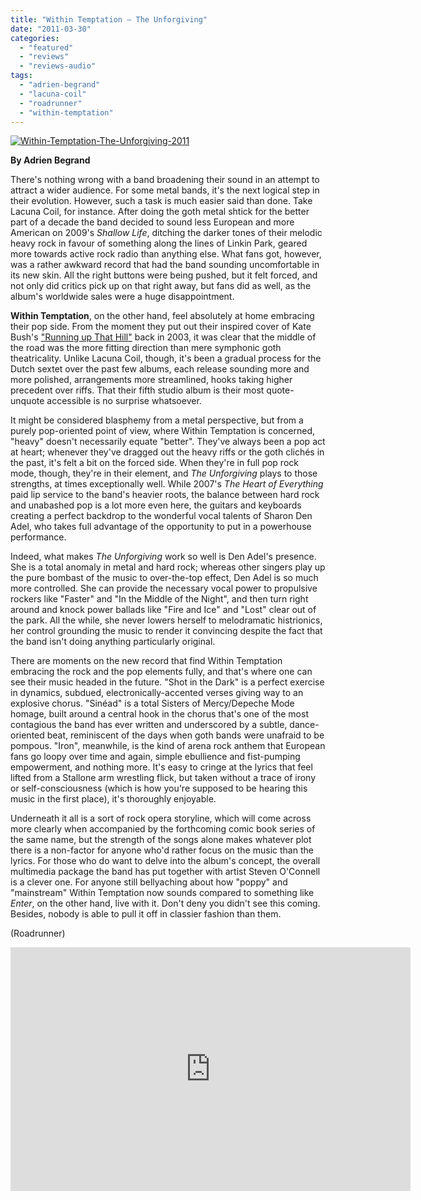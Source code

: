 ```yaml
---
title: "Within Temptation – The Unforgiving"
date: "2011-03-30"
categories: 
  - "featured"
  - "reviews"
  - "reviews-audio"
tags: 
  - "adrien-begrand"
  - "lacuna-coil"
  - "roadrunner"
  - "within-temptation"
---
```


[![](http://www.hellbound.ca/wp-content/uploads/2011/03/Within-Temptation-The-Unforgiving-2011.jpg "Within-Temptation-The-Unforgiving-2011")](http://www.hellbound.ca/wp-content/uploads/2011/03/Within-Temptation-The-Unforgiving-2011.jpg)

**By Adrien Begrand**

There's nothing wrong with a band broadening their sound in an attempt to attract a wider audience. For some metal bands, it's the next logical step in their evolution. However, such a task is much easier said than done. Take Lacuna Coil, for instance. After doing the goth metal shtick for the better part of a decade the band decided to sound less European and more American on 2009's _Shallow Life_, ditching the darker tones of their melodic heavy rock in favour of something along the lines of Linkin Park, geared more towards active rock radio than anything else. What fans got, however, was a rather awkward record that had the band sounding uncomfortable in its new skin. All the right buttons were being pushed, but it felt forced, and not only did critics pick up on that right away, but fans did as well, as the album's worldwide sales were a huge disappointment.

**Within Temptation**, on the other hand, feel absolutely at home embracing their pop side. From the moment they put out their inspired cover of Kate Bush's ["Running up That Hill"](http://www.youtube.com/watch?v=HNUNLn8pgcI) back in 2003, it was clear that the middle of the road was the more fitting direction than mere symphonic goth theatricality. Unlike Lacuna Coil, though, it's been a gradual process for the Dutch sextet over the past few albums, each release sounding more and more polished, arrangements more streamlined, hooks taking higher precedent over riffs. That their fifth studio album is their most quote-unquote accessible is no surprise whatsoever.

It might be considered blasphemy from a metal perspective, but from a purely pop-oriented point of view, where Within Temptation is concerned, "heavy" doesn't necessarily equate "better". They've always been a pop act at heart; whenever they've dragged out the heavy riffs or the goth clichés in the past, it's felt a bit on the forced side. When they're in full pop rock mode, though, they're in their element, and _The Unforgiving_ plays to those strengths, at times exceptionally well. While 2007's _The Heart of Everything_ paid lip service to the band's heavier roots, the balance between hard rock and unabashed pop is a lot more even here, the guitars and keyboards creating a perfect backdrop to the wonderful vocal talents of Sharon Den Adel, who takes full advantage of the opportunity to put in a powerhouse performance.

Indeed, what makes _The Unforgiving_ work so well is Den Adel's presence. She is a total anomaly in metal and hard rock; whereas other singers play up the pure bombast of the music to over-the-top effect, Den Adel is so much more controlled. She can provide the necessary vocal power to propulsive rockers like "Faster" and "In the Middle of the Night", and then turn right around and knock power ballads like "Fire and Ice" and "Lost" clear out of the park. All the while, she never lowers herself to melodramatic histrionics, her control grounding the music to render it convincing despite the fact that the band isn't doing anything particularly original.

There are moments on the new record that find Within Temptation embracing the rock and the pop elements fully, and that's where one can see their music headed in the future. "Shot in the Dark" is a perfect exercise in dynamics, subdued, electronically-accented verses giving way to an explosive chorus. "Sinéad" is a total Sisters of Mercy/Depeche Mode homage, built around a central hook in the chorus that's one of the most contagious the band has ever written and underscored by a subtle, dance-oriented beat, reminiscent of the days when goth bands were unafraid to be pompous. "Iron", meanwhile, is the kind of arena rock anthem that European fans go loopy over time and again, simple ebullience and fist-pumping empowerment, and nothing more. It's easy to cringe at the lyrics that feel lifted from a Stallone arm wrestling flick, but taken without a trace of irony or self-consciousness (which is how you're supposed to be hearing this music in the first place), it's thoroughly enjoyable.

Underneath it all is a sort of rock opera storyline, which will come across more clearly when accompanied by the forthcoming comic book series of the same name, but the strength of the songs alone makes whatever plot there is a non-factor for anyone who'd rather focus on the music than the lyrics. For those who do want to delve into the album's concept, the overall multimedia package the band has put together with artist Steven O'Connell is a clever one. For anyone still bellyaching about how "poppy" and "mainstream" Within Temptation now sounds compared to something like _Enter_, on the other hand, live with it. Don't deny you didn't see this coming. Besides, nobody is able to pull it off in classier fashion than them.

(Roadrunner)

<iframe title="YouTube video player" width="640" height="390" src="http://www.youtube.com/embed/AbyG8WyQlsA" frameborder="0" allowfullscreen></iframe>
